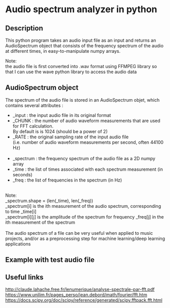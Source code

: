 # Audio spectrum analyzer in python

## Description
This python program takes an audio input file as an input and returns an AudioSpectrum object that consists of the frequency spectrum of the audio at different times, in easy-to-manipulate numpy arrays.<br>

Note:<br>
the audio file is first converted into .wav format using FFMPEG library so that I can use the wave python library to access the audio data

## AudioSpectrum object
The spectrum of the audio file is stored in an AudioSpectrum objet, which contains several attributes :
<br>
- _input : the input audio file in its original format<br>
- _CHUNK : the number of audio waveform measurements that are used for FFT calculation.<br>
By default is is 1024 (should be a power of 2)<br>
- _RATE : the original sampling rate of the input audio file<br>
(i.e. number of audio waveform measurements per second, often 44100 Hz)
<br><br>
- _spectrum : the frequency spectrum of the audio file as a 2D numpy array<br>
- _time : the list of times associated with each spectrum measurement (in seconds)<br>
- _freq : the list of frequencies in the spectrum (in Hz)<br>
<br>
Note:<br>
_spectrum.shape = (len(_time), len(_freq))<br>
_spectrum[i] is the ith measurement of the audio spectrum, corresponding to time _time[i]<br>
_spectrum[i][j] is the amplitude of the spectrum for frequency _freq[j] in the ith measurement of the spectrum<br>
<br>
The audio spectrum of a file can be very useful when applied to music projects, and/or as a preprocessing step for machine learning/deep learning applications

## Example with test audio file



## Useful links
http://claude.lahache.free.fr/lenumerique/analyse-spectrale-par-fft.pdf
https://www.unilim.fr/pages_perso/jean.debord/math/fourier/fft.htm
https://docs.scipy.org/doc/scipy/reference/generated/scipy.fftpack.fft.html
